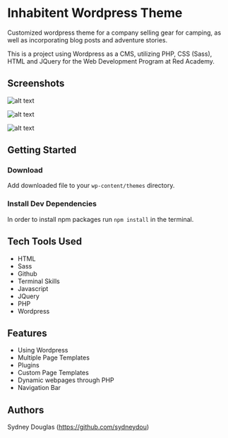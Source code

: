 # Inhabitent Wordpress Theme

Customized wordpress theme for a company selling gear for camping, as well as incorporating blog posts and adventure stories.

This is a project using Wordpress as a CMS, utilizing PHP, CSS (Sass), HTML and JQuery for the Web Development Program at Red Academy.

## Screenshots
![alt text](themes/inhabitent-home.png)

![alt text](themes/inhabitent-journal.png)

![alt text](themes/inhabitent-shop.png)

## Getting Started

### Download

Add downloaded file to your `wp-content/themes` directory.

### Install Dev Dependencies 

In order to install npm packages run `npm install` in the terminal.

## Tech Tools Used

- HTML
- Sass
- Github
- Terminal Skills
- Javascript
- JQuery
- PHP
- Wordpress

## Features

- Using Wordpress
- Multiple Page Templates
- Plugins 
- Custom Page Templates
- Dynamic webpages through PHP
- Navigation Bar

## Authors

Sydney Douglas (https://github.com/sydneydou)